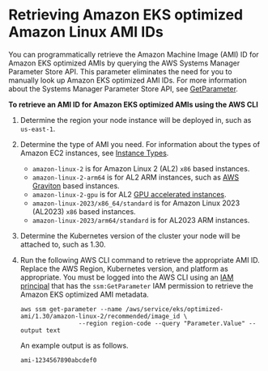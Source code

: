 # Retrieving Amazon EKS optimized Amazon Linux AMI IDs<a name="retrieve-ami-id"></a>

You can programmatically retrieve the Amazon Machine Image \(AMI\) ID for Amazon EKS optimized AMIs by querying the AWS Systems Manager Parameter Store API\. This parameter eliminates the need for you to manually look up Amazon EKS optimized AMI IDs\. For more information about the Systems Manager Parameter Store API, see [GetParameter](https://docs.aws.amazon.com/systems-manager/latest/APIReference/API_GetParameter.html)\.

**To retrieve an AMI ID for Amazon EKS optimized AMIs using the AWS CLI**

1. Determine the region your node instance will be deployed in, such as `us-east-1`\.

1. Determine the type of AMI you need\. For information about the types of Amazon EC2 instances, see [Instance Types](https://docs.aws.amazon.com/AWSEC2/latest/UserGuide/instance-types.html)\.
   + `amazon-linux-2` is for Amazon Linux 2 \(AL2\) `x86` based instances\.
   + `amazon-linux-2-arm64` is for AL2 ARM instances, such as [AWS Graviton](https://aws.amazon.com/ec2/graviton/) based instances\.
   + `amazon-linux-2-gpu` is for AL2 [GPU accelerated instances](https://docs.aws.amazon.com/AWSEC2/latest/UserGuide/accelerated-computing-instances.html#gpu-instances)\.
   + `amazon-linux-2023/x86_64/standard` is for Amazon Linux 2023 \(AL2023\) `x86` based instances\.
   + `amazon-linux-2023/arm64/standard` is for AL2023 ARM instances\.

1. Determine the Kubernetes version of the cluster your node will be attached to, such as 1\.30\.

1. Run the following AWS CLI command to retrieve the appropriate AMI ID\. Replace the AWS Region, Kubernetes version, and platform as appropriate\. You must be logged into the AWS CLI using an [IAM principal](https://docs.aws.amazon.com/IAM/latest/UserGuide/id_roles_terms-and-concepts.html) that has the `ssm:GetParameter` IAM permission to retrieve the Amazon EKS optimized AMI metadata\.

   ```
   aws ssm get-parameter --name /aws/service/eks/optimized-ami/1.30/amazon-linux-2/recommended/image_id \
                   --region region-code --query "Parameter.Value" --output text
   ```

   An example output is as follows\.

   ```
   ami-1234567890abcdef0
   ```